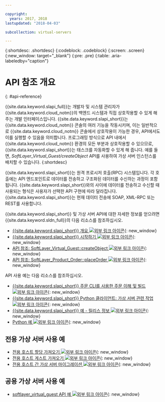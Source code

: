 ```yaml
---

copyright:
  years: 2017, 2018
lastupdated: "2018-04-03"

subcollection: virtual-servers

---
```


{:shortdesc: .shortdesc}
{:codeblock: .codeblock}
{:screen: .screen}
{:new_window: target="_blank"}
{:pre: .pre}
{:table: .aria-labeledby="caption"}

# API 참조 개요
{: #api-reference}

{{site.data.keyword.slapi_full}}는 개발자 및 시스템 관리자가 {{site.data.keyword.cloud_notm}}의 백엔드 시스템과 직접 상호작용할 수 있게 해 주는 개발 인터페이스입니다. {{site.data.keyword.slapi_short}}는 {{site.data.keyword.cloud_notm}} 콘솔의 여러 기능을 작동시키며, 이는 일반적으로 {{site.data.keyword.cloud_notm}} 콘솔에서 상호작용이 가능한 경우, API에서도 이를 실행할 수 있음을 의미합니다. 프로그래밍 방식으로 API 내에서 {{site.data.keyword.cloud_notm}} 환경의 모든 부분과 상호작용할 수 있으므로, {{site.data.keyword.slapi_short}}는 태스크를 자동화할 수 있게 해 줍니다. 예를 들면, *SoftLayer_Virtual_Guest/createObject* API를 사용하여 가상 서버 인스턴스를 배치할 수 있습니다.
{:shortdesc}

{{site.data.keyword.slapi_short}}는 원격 프로시저 호출(RPC) 시스템입니다. 각 호출에는 API 엔드포인트로 데이터를 전송하고 구조화된 데이터를 수신하는 과정이 포함됩니다. {{site.data.keyword.slapi_short}}와의 사이에 데이터를 전송하고 수신할 때 사용되는 형식은 사용자가 선택한 API 구현에 따라 달라집니다. {{site.data.keyword.slapi_short}}는 현재 데이터 전송에 SOAP, XML-RPC 또는 REST를 사용합니다.

{{site.data.keyword.slapi_short}} 및 가상 서버 API에 대한 자세한 정보를 얻으려면 {{site.data.keyword.sldn_full}}의 다음 리소스를 참조하십시오.
* [{{site.data.keyword.slapi_short}} 개요 ![외부 링크 아이콘](../icons/launch-glyph.svg "외부 링크 아이콘")](https://softlayer.github.io/reference/softlayerapi/){: new_window}
* [{{site.data.keyword.slapi_short}} 시작하기 ![외부 링크 아이콘](../icons/launch-glyph.svg "외부 링크 아이콘")](https://softlayer.github.io/article/getting-started/){: new_window}
* [API 참조: SoftLayer_Virtual_Guest::createObject ![외부 링크 아이콘](../icons/launch-glyph.svg "외부 링크 아이콘")](https://softlayer.github.io/reference/services/SoftLayer_Virtual_Guest/createObject/){: new_window}
* [API 참조: SoftLayer_Product_Order::placeOrder ![외부 링크 아이콘](../icons/launch-glyph.svg "외부 링크 아이콘")](https://softlayer.github.io/reference/services/SoftLayer_Product_Order/placeOrder/){: new_window}

API 사용 예는 다음 리소스를 참조하십시오.
* [{{site.data.keyword.slapi_short}} 주문 CLI를 사용한 주문 이해 및 빌드 ![외부 링크 아이콘](../icons/launch-glyph.svg "외부 링크 아이콘")](https://softlayer.github.io/article/understanding-ordering/){: new_window}
* [{{site.data.keyword.slapi_short}} Python 클라이언트: 가상 서버 관련 작업 ![외부 링크 아이콘](../icons/launch-glyph.svg "외부 링크 아이콘")](http://softlayer-python.readthedocs.io/en/latest/cli/vs.html){: new_window}
* [{{site.data.keyword.slapi_short}} 예 - 릴리스 정보 ![외부 링크 아이콘](../icons/launch-glyph.svg "외부 링크 아이콘")](https://softlayer.github.io/){: new_window}
* [Python 예 ![외부 링크 아이콘](../icons/launch-glyph.svg "외부 링크 아이콘")](https://softlayer.github.io/python/){: new_window}

## 전용 가상 서버 사용 예
* [전용 호스트 할당 가져오기 ![외부 링크 아이콘](../icons/launch-glyph.svg "외부 링크 아이콘")](https://softlayer.github.io/python/getDediHostAllocation/){: new_window}
* [전용 호스트 게스트 가져오기 ![외부 링크 아이콘](../icons/launch-glyph.svg "외부 링크 아이콘")](https://softlayer.github.io/python/getDedicatedHostGuests/){: new_window}
* [전용 호스트 간 가상 서버 마이그레이션 ![외부 링크 아이콘](../icons/launch-glyph.svg "외부 링크 아이콘")](https://softlayer.github.io/python/migrateDedicatedHost.py/){: new_window}

## 공용 가상 서버 사용 예
* [softlayer_virtual_guest API 예 ![외부 링크 아이콘](../icons/launch-glyph.svg "외부 링크 아이콘")](https://softlayer.github.io/classes/softlayer_virtual_guest/){: new_window}
